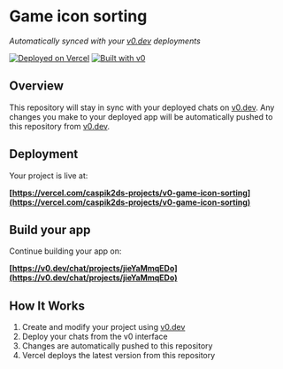 # Game icon sorting

*Automatically synced with your [v0.dev](https://v0.dev) deployments*

[![Deployed on Vercel](https://img.shields.io/badge/Deployed%20on-Vercel-black?style=for-the-badge&logo=vercel)](https://vercel.com/caspik2ds-projects/v0-game-icon-sorting)
[![Built with v0](https://img.shields.io/badge/Built%20with-v0.dev-black?style=for-the-badge)](https://v0.dev/chat/projects/jieYaMmqEDo)

## Overview

This repository will stay in sync with your deployed chats on [v0.dev](https://v0.dev).
Any changes you make to your deployed app will be automatically pushed to this repository from [v0.dev](https://v0.dev).

## Deployment

Your project is live at:

**[https://vercel.com/caspik2ds-projects/v0-game-icon-sorting](https://vercel.com/caspik2ds-projects/v0-game-icon-sorting)**

## Build your app

Continue building your app on:

**[https://v0.dev/chat/projects/jieYaMmqEDo](https://v0.dev/chat/projects/jieYaMmqEDo)**

## How It Works

1. Create and modify your project using [v0.dev](https://v0.dev)
2. Deploy your chats from the v0 interface
3. Changes are automatically pushed to this repository
4. Vercel deploys the latest version from this repository
